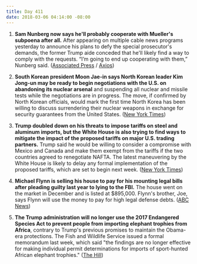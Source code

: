```yaml
---
title: Day 411
date: 2018-03-06 04:14:00 -08:00
---
```


1. **Sam Nunberg now says he'll probably cooperate with Mueller's subpoena after all.** After appearing on multiple cable news programs yesterday to announce his plans to defy the special prosecutor's demands, the former Trump aide conceded that he'll likely find a way to comply with the requests. “I’m going to end up cooperating with them,” Nunberg said. ([Associated Press](https://apnews.com/d77276cfdf0a4f3b9c526363ddbeb7c4) / [Axios](https://www.axios.com/nunberg-now-says-hell-cooperate-with-investigators-1520300941-e164aac2-e662-4684-a8c2-8123e25e77ce.html))

2. **South Korean president Moon Jae-in says North Korean leader Kim Jong-un may be ready to begin negotiations with the U.S. on abandoning its nuclear arsenal** and suspending all nuclear and missile tests while the negotiations are in progress. The move, if confirmed by North Korean officials, would mark the first time North Korea has been willing to discuss surrendering their nuclear weapons in exchange for security guarantees from the United States. ([New York Times](https://www.nytimes.com/2018/03/06/world/asia/north-korea-south-nuclear-weapons.html))

3. **Trump doubled down on his threats to impose tariffs on steel and aluminum imports, but the White House is also trying to find ways to mitigate the impact of the proposed tariffs on major U.S. trading partners.** Trump said he would be willing to consider a compromise with Mexico and Canada and make them exempt from the tariffs if the two countries agreed to renegotiate NAFTA. The latest maneuvering by the White House is likely to delay any formal implementation of the proposed tariffs, which are set to begin next week. ([New York Times](https://www.nytimes.com/2018/03/05/us/politics/trump-tariffs-steel-aluminum-nafta.html))

4. **Michael Flynn is selling his house to pay for his mounting legal bills after pleading guilty last year to lying to the FBI.** The house went on the market in December and is listed at $895,000. Flynn's brother, Joe, says Flynn will use the money to pay for high legal defense debts. ([ABC News](http://abcnews.go.com/US/flynn-selling-house-pay-legal-bills-trump-probe/story?id=53545172))

5. **The Trump administration will no longer use the 2017 Endangered Species Act to prevent people from importing elephant trophies from Africa**, contrary to Trump's previous promises to maintain the Obama-era protections. The Fish and Wildlife Service issued a formal memorandum last week, which said "the findings are no longer effective for making individual permit determinations for imports of sport-hunted African elephant trophies." ([The Hill](http://thehill.com/policy/energy-environment/376839-trump-admin-to-consider-elephant-trophy-imports-on-case-by-case)) 